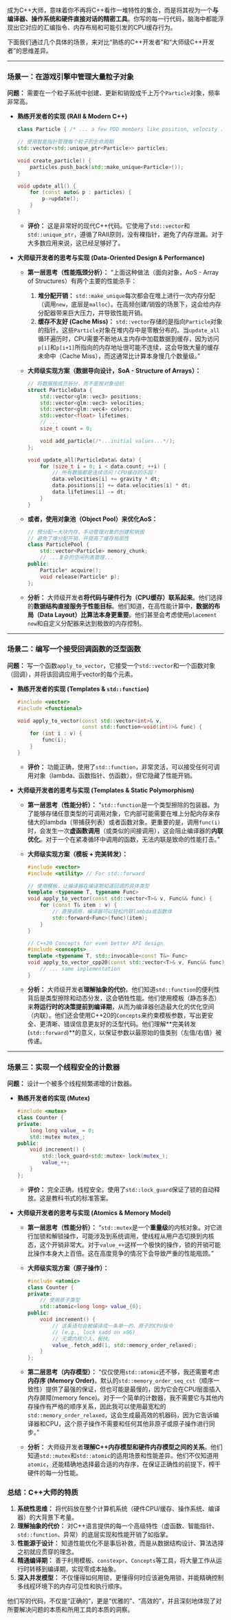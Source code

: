 
成为C++大师，意味着你不再将C++看作一堆特性的集合，而是将其视为一个**与编译器、操作系统和硬件直接对话的精密工具**。你写的每一行代码，脑海中都能浮现出它对应的汇编指令、内存布局和可能引发的CPU缓存行为。

下面我们通过几个具体的场景，来对比“熟练的C++开发者”和“大师级C++开发者”的思维差异。

---

### 场景一：在游戏引擎中管理大量粒子对象

**问题：** 需要在一个粒子系统中创建、更新和销毁成千上万个`Particle`对象，频率非常高。

*   **熟练开发者的实现 (RAII & Modern C++)**
    ```cpp
    class Particle { /* ... a few POD members like position, velocity ... */ };
    
    // 使用智能指针管理每个粒子的生命周期
    std::vector<std::unique_ptr<Particle>> particles;
    
    void create_particle() {
        particles.push_back(std::make_unique<Particle>());
    }
    
    void update_all() {
        for (const auto& p : particles) {
            p->update();
        }
    }
    ```
    *   **评价：** 这是非常好的现代C++代码。它使用了`std::vector`和`std::unique_ptr`，遵循了RAII原则，没有裸指针，避免了内存泄漏。对于大多数应用来说，这已经足够好了。

*   **大师级开发者的思考与实现 (Data-Oriented Design & Performance)**
    *   **第一层思考（性能瓶颈分析）：** “上面这种做法（面向对象，AoS - Array of Structures）有两个主要的性能杀手：
        1.  **堆分配开销：** `std::make_unique`每次都会在堆上进行一次内存分配（调用`new`，底层是`malloc`）。在高频创建/销毁的场景下，这会给内存分配器带来巨大压力，并导致性能开销。
        2.  **缓存不友好 (Cache Miss)：** `std::vector`存储的是指向`Particle`对象的指针。这些`Particle`对象在堆内存中是零散分布的。当`update_all`循环遍历时，CPU需要不断地从主内存中加载数据到缓存，因为访问`p[i]`和`p[i+1]`所指向的内存地址很可能不连续，这会导致大量的缓存未命中（Cache Miss），而这通常比计算本身慢几个数量级。”

    *   **大师级实现方案（数据导向设计，SoA - Structure of Arrays）：**
        ```cpp
        // 将数据按成员拆分，而不是按对象组织
        struct ParticleData {
            std::vector<glm::vec3> positions;
            std::vector<glm::vec3> velocities;
            std::vector<glm::vec4> colors;
            std::vector<float> lifetimes;
            // ...
            size_t count = 0;
    
            void add_particle(/*...initial values...*/);
        };
    
        void update_all(ParticleData& data) {
            for (size_t i = 0; i < data.count; ++i) {
                // 所有数据都是连续访问！CPU缓存的乐园！
                data.velocities[i] += gravity * dt;
                data.positions[i] += data.velocities[i] * dt;
                data.lifetimes[i] -= dt;
            }
        }
        ```
    *   **或者，使用对象池（Object Pool）来优化AoS：**
        ```cpp
        // 预分配一大块内存，手动管理对象的创建和销毁
        // 避免了堆分配开销，并提高了缓存局部性
        class ParticlePool {
            std::vector<Particle> memory_chunk;
            // ...复杂的空闲列表管理...
        public:
            Particle* acquire();
            void release(Particle* p);
        };
        ```
    *   **分析：** 大师级开发者**将代码与硬件行为（CPU缓存）联系起来**。他们选择的**数据结构直接服务于性能目标**。他们知道，在高性能计算中，**数据的布局（Data Layout）比算法本身更重要**。他们甚至会考虑使用`placement new`和自定义分配器来达到极致的内存控制。

---

### 场景二：编写一个接受回调函数的泛型函数

**问题：** 写一个函数`apply_to_vector`，它接受一个`std::vector`和一个函数对象（回调），并将该回调应用于vector的每个元素。

*   **熟练开发者的实现 (Templates & `std::function`)**
    ```cpp
    #include <vector>
    #include <functional>
    
    void apply_to_vector(const std::vector<int>& v, 
                         const std::function<void(int)>& func) {
        for (int i : v) {
            func(i);
        }
    }
    ```
    *   **评价：** 功能正确，使用了`std::function`，非常灵活，可以接受任何可调用对象（lambda、函数指针、仿函数）。但它隐藏了性能开销。

*   **大师级开发者的思考与实现 (Templates & Static Polymorphism)**
    *   **第一层思考（性能分析）：** “`std::function`是一个类型擦除的包装器。为了能够存储任意类型的可调用对象，它内部可能需要在堆上分配内存来存储大的lambda（带捕获列表）或者函数对象。更重要的是，调用`func(i)`时，会发生一次**虚函数调用**（或类似的间接调用），这会阻止编译器的**内联优化**。对于一个在紧凑循环中调用的函数，无法内联是致命的性能打击。”

    *   **大师级实现方案（模板 + 完美转发）：**
        ```cpp
        #include <vector>
        #include <utility> // For std::forward
        
        // 使用模板，让编译器在编译期知道回调的具体类型
        template <typename T, typename Func>
        void apply_to_vector(const std::vector<T>& v, Func&& func) {
            for (const T& item : v) {
                // 直接调用，编译器可以轻松内联lambda或函数体
                std::forward<Func>(func)(item);
            }
        }
        
        // C++20 Concepts for even better API design
        #include <concepts>
        template <typename T, std::invocable<const T&> Func>
        void apply_to_vector_cpp20(const std::vector<T>& v, Func&& func) {
            // ... same implementation
        }
        ```
    *   **分析：** 大师级开发者**理解抽象的代价**。他们知道`std::function`的便利性背后是类型擦除和动态分发，这会牺牲性能。他们使用模板（静态多态）来**将运行时的决策提前到编译期**，从而为编译器创造最大化的优化空间（内联）。他们还会使用C++20的`Concepts`来约束模板参数，写出更安全、更清晰、错误信息更友好的泛型代码。他们理解**完美转发(`std::forward`)**的意义，以保证参数以最原始的值类别（左值/右值）被传递。

---

### 场景三：实现一个线程安全的计数器

**问题：** 设计一个被多个线程频繁递增的计数器。

*   **熟练开发者的实现 (Mutex)**
    ```cpp
    #include <mutex>
    class Counter {
    private:
        long long value_ = 0;
        std::mutex mutex_;
    public:
        void increment() {
            std::lock_guard<std::mutex> lock(mutex_);
            value_++;
        }
    };
    ```
    *   **评价：** 完全正确，线程安全。使用了`std::lock_guard`保证了锁的自动释放。这是教科书式的标准答案。

*   **大师级开发者的思考与实现 (Atomics & Memory Model)**
    *   **第一层思考（性能分析）：** “`std::mutex`是一个**重量级**的内核对象。对它进行加锁和解锁操作，可能涉及到系统调用，使线程从用户态切换到内核态，这个开销非常大。对于`value_++`这样一个极快的操作，锁的开销可能比操作本身大上百倍。这在高度竞争的情况下会导致严重的性能瓶颈。”

    *   **大师级实现方案（原子操作）：**
        ```cpp
        #include <atomic>
        class Counter {
        private:
            // 使用原子类型
            std::atomic<long long> value_{0};
        public:
            void increment() {
                // 这条语句会被编译成一条单一的、原子的CPU指令
                // (e.g., lock xadd on x86)
                // 无需内核介入，极快。
                value_.fetch_add(1, std::memory_order_relaxed);
            }
        };
        ```
    *   **第二层思考（内存模型）：** “仅仅使用`std::atomic`还不够，我还需要考虑**内存序 (Memory Order)**。默认的`std::memory_order_seq_cst`（顺序一致性）提供了最强的保证，但也可能是最慢的，因为它会在CPU层面插入内存屏障(memory fence)。对于一个简单的计数器，我不需要它与其他内存操作有严格的顺序关系，因此我可以使用最宽松的`std::memory_order_relaxed`，这会生成最高效的机器码，因为它告诉编译器和CPU，这个原子操作不需要和任何其他非原子或原子操作进行同步。”

    *   **分析：** 大师级开发者**理解C++内存模型和硬件内存模型之间的关系**。他们知道`std::mutex`和`std::atomic`的适用场景和性能差异。他们不仅知道用`atomic`，还能精确地选择最合适的内存序，在保证正确性的前提下，榨干硬件的每一分性能。

### 总结：C++大师的特质

1.  **系统性思维：** 将代码放在整个计算机系统（硬件CPU/缓存、操作系统、编译器）的大背景下考量。
2.  **理解抽象的代价：** 对C++语言提供的每一个高级特性（虚函数、智能指针、`std::function`、异常）的底层实现和性能开销了如指掌。
3.  **性能源于设计：** 知道性能优化不是事后补救，而是从数据结构设计、算法选择之初就应贯穿的理念。
4.  **精通编译期：** 善于利用模板、`constexpr`、`Concepts`等工具，将大量工作从运行时转移到编译期，实现零成本抽象。
5.  **深入并发模型：** 不仅懂得如何用锁，更懂得何时应该避免用锁，并能精确控制多线程环境下的内存可见性和执行顺序。

他们写的代码，不仅是“正确的”，更是“优雅的”、“高效的”，并且深刻地体现了对所要解决问题的本质和所用工具的本质的洞察。
